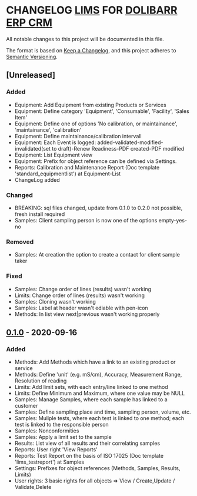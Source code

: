 # CHANGELOG [LIMS](https://github.com/NDUWRDC/LIMS) FOR [DOLIBARR ERP CRM](https://www.dolibarr.org)

All notable changes to this project will be documented in this file.

The format is based on [Keep a Changelog](https://keepachangelog.com/en/1.0.0/),
and this project adheres to [Semantic Versioning](https://semver.org/spec/v2.0.0.html).

## [Unreleased]
### Added
- Equipment: Add Equipment from existing Products or Services
- Equipment: Define category 'Equipment', 'Consumable', 'Facility', 'Sales Item'
- Equipment: Define one of options 'No calibration, or maintainance', 'maintainance', 'calibration'
- Equipment: Define maintainance/calibration intervall
- Equipment: Each Event is logged: added-validated-modified-invalidated(set to draft)-Renew Readiness-PDF created-PDF modified
- Equipment: List Equipment view
- Equipment: Prefix for object reference can be defined via Settings.
- Reports: Calibration and Maintenance Report (Doc template 'standard_equipmentlist') at Equipment-List
- ChangeLog added
### Changed
- BREAKING: sql files changed, update from 0.1.0 to 0.2.0 not possible, fresh install required
- Samples: Client sampling person is now one of the options empty-yes-no
### Removed
- Samples: At creation the option to create a contact for client sample taker 
### Fixed
- Samples: Change order of lines (results) wasn't working
- Limits: Change order of lines (results) wasn't working
- Samples: Cloning wasn't working
- Samples: Label at header wasn't ediable with pen-icon
- Methods: In list view next|previous wasn't working properly

## [0.1.0](https://github.com/NDUWRDC/LIMS/releases/tag/v0.1) - 2020-09-16
### Added
- Methods: Add Methods which have a link to an existing product or service
- Methods: Define 'unit' (e.g. mS/cm), Accuracy, Measurement Range, Resolution of reading
- Limits: Add limit sets, with each entry/line linked to one method
- Limits: Define Minimum and Maximum, where one value may be NULL
- Samples: Manage Samples, where each sample has linked to a customer
- Samples: Define sampling place and time, sampling person, volume, etc.
- Samples: Muliple tests, where each test is linked to one method; each test is linked to the responsible person
- Samples: Nonconformities
- Samples: Apply a limit set to the sample
- Results: List view of all results and their correlating samples
- Reports: User right 'View Reports'
- Reports: Test Report on the basis of ISO 17025 (Doc template 'lims_testreport') at Samples
- Settings: Prefixes for object references (Methods, Samples, Results, Limits)
- User rights: 3 basic rights for all objects => View / Create,Update / Validate,Delete